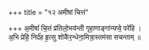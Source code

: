 +++
title = "१२ अमीषां चित्तं"

+++
अ॒मीषां॑ चि॒त्तं प्र॑तिलो॒भय॑न्ती गृहा॒णाङ्गा॑न्यप्वे॒ परे॑हि ।  
अ॒भि प्रेहि॒ निर्द॑ह हृ॒त्सु शोकै॑र॒न्धेना॒मित्रा॒स्तम॑सा सचन्ताम् ॥